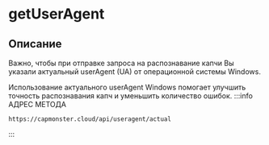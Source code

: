 ﻿---
sidebar_position: 4
sidebar_label: getUserAgent 
---

# getUserAgent

## Описание

Важно, чтобы при отправке запроса на распознавание капчи Вы указали актуальный userAgent (UA) от операционной системы Windows. 

Использование актуального userAgent Windows помогает улучшить точность распознавания капч и уменьшить количество ошибок.
:::info АДРЕС МЕТОДА
```http
https://capmonster.cloud/api/useragent/actual
```
:::